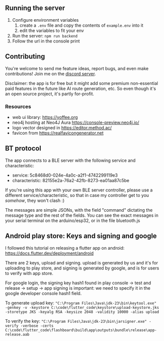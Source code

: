 
## Running the server
1. Configure environment variables
   1. create a `.env` file and copy the contents of `example.env` into it
   2. edit the variables to fit your env 
2. Run the server: `npm run backend`
3. Follow the url in the console print

## Contributing
You're welcome to send me feature ideas, report bugs, and even make contributions! Join me on the [discord server](https://discord.gg/x5gbeD6hcA).

Disclaimer: the app is for free but it might add some premium non-essential paid features in the future like AI route generation, etc. So even though it's an open source project, it's partly for-profit.

### Resources
- web ui library: https://yoffee.org
- neo4j hosting at Neo4J Aura https://console-preview.neo4j.io/
- logo vector designed in https://editor.method.ac/
- favicon from https://realfavicongenerator.net

## BT protocol
The app connects to a BLE server with the following service and characteristic:
- service: 5c8468d0-024e-4a0c-a2f1-4742299119e3
- characteristic: 82155e2a-76a2-42fb-8273-ea01aa87c5be

If you're using this app with your own BLE server controller, please use a different service/characteristic, so that in case my controller get to you _somehow_, they won't clash :)

The messages are simple JSONs, with the field "command" dictating the message type and the rest of the fields. You can see the exact messages in your serial terminal on the arduino/esp32, or in the file bluetooth.js  

## Android play store: Keys and signing and google
I followed this tutorial on releasing a flutter app on android: https://docs.flutter.dev/deployment/android

There are 2 keys, upload and signing. upload is generated by us and it's for uploading to play store, and signing is generated by google, and is for users to verify with app store.

For google login, the signing key hash1 found in play console -> test and release -> setup -> app signing is important: we need to specify it in the google developer console hash1 field.

To generate upload key:
`"C:\Program Files\Java\jdk-23\bin\keytool.exe" -genkey -v -keystore C:\code\flutter_code\keystore\upload-keystore.jks -storetype JKS -keyalg RSA -keysize 2048 -validity 10000 -alias upload`

To verify the key:
`"C:\Program Files\Java\jdk-23\bin\jarsigner.exe" -verify -verbose -certs C:\code\flutter_code\flashboard\build\app\outputs\bundle\release\app-release.aab`
